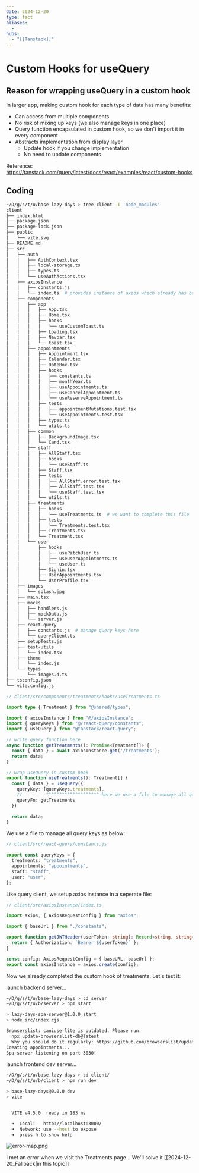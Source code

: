 ```yaml
---
date: 2024-12-20
type: fact
aliases:
  -
hubs:
  - "[[Tanstack]]"
---
```


# Custom Hooks for useQuery

## Reason for wrapping useQuery in a custom hook

In larger app, making custom hook for each type of data has many benefits:

- Can access from multiple components
- No risk of mixing up keys (we also manage keys in one place)
- Query function encapsulated in custom hook, so we don't import it in every component
- Abstracts implementation from display layer
  - Update hook if you change implementation
  - No need to update components

Reference:
https://tanstack.com/query/latest/docs/react/examples/react/custom-hooks


## Coding

```bash
~/D/g/s/t/u/base-lazy-days > tree client -I 'node_modules'
client
├── index.html
├── package.json
├── package-lock.json
├── public
│   └── vite.svg
├── README.md
├── src
│   ├── auth
│   │   ├── AuthContext.tsx
│   │   ├── local-storage.ts
│   │   ├── types.ts
│   │   └── useAuthActions.tsx
│   ├── axiosInstance
│   │   ├── constants.js 
│   │   └── index.ts  # provides instance of axios which already has baseURL set
│   ├── components
│   │   ├── app
│   │   │   ├── App.tsx
│   │   │   ├── Home.tsx
│   │   │   ├── hooks
│   │   │   │   └── useCustomToast.ts
│   │   │   ├── Loading.tsx
│   │   │   ├── Navbar.tsx
│   │   │   └── toast.tsx
│   │   ├── appointments
│   │   │   ├── Appointment.tsx
│   │   │   ├── Calendar.tsx
│   │   │   ├── DateBox.tsx
│   │   │   ├── hooks
│   │   │   │   ├── constants.ts
│   │   │   │   ├── monthYear.ts
│   │   │   │   ├── useAppointments.ts
│   │   │   │   ├── useCancelAppointment.ts
│   │   │   │   └── useReserveAppointment.ts
│   │   │   ├── tests
│   │   │   │   ├── appointmentMutations.test.tsx
│   │   │   │   └── useAppointments.test.tsx
│   │   │   ├── types.ts
│   │   │   └── utils.ts
│   │   ├── common
│   │   │   ├── BackgroundImage.tsx
│   │   │   └── Card.tsx
│   │   ├── staff
│   │   │   ├── AllStaff.tsx
│   │   │   ├── hooks
│   │   │   │   └── useStaff.ts
│   │   │   ├── Staff.tsx
│   │   │   ├── tests
│   │   │   │   ├── AllStaff.error.test.tsx
│   │   │   │   ├── AllStaff.test.tsx
│   │   │   │   └── useStaff.test.tsx
│   │   │   └── utils.ts
│   │   ├── treatments
│   │   │   ├── hooks
│   │   │   │   └── useTreatments.ts  # we want to complete this file
│   │   │   ├── tests
│   │   │   │   └── Treatments.test.tsx
│   │   │   ├── Treatments.tsx
│   │   │   └── Treatment.tsx
│   │   └── user
│   │       ├── hooks
│   │       │   ├── usePatchUser.ts
│   │       │   ├── useUserAppointments.ts
│   │       │   └── useUser.ts
│   │       ├── Signin.tsx
│   │       ├── UserAppointments.tsx
│   │       └── UserProfile.tsx
│   ├── images
│   │   └── splash.jpg
│   ├── main.tsx
│   ├── mocks
│   │   ├── handlers.js
│   │   ├── mockData.js
│   │   └── server.js
│   ├── react-query
│   │   ├── constants.js  # manage query keys here
│   │   └── queryClient.ts
│   ├── setupTests.js
│   ├── test-utils
│   │   └── index.tsx
│   ├── theme
│   │   └── index.js
│   └── types
│       └── images.d.ts
├── tsconfig.json
└── vite.config.js
```

```ts
// client/src/components/treatments/hooks/useTreatments.ts 

import type { Treatment } from "@shared/types";

import { axiosInstance } from "@/axiosInstance";
import { queryKeys } from "@/react-query/constants";
import { useQuery } from "@tanstack/react-query";

// write query function here
async function getTreatments(): Promise<Treatment[]> {
  const { data } = await axiosInstance.get('/treatments');
  return data;
}

// wrap useQuery in custom hook
export function useTreatments(): Treatment[] {
  const { data } = useQuery({
    queryKey: [queryKeys.treatments],
    //         ^^^^^^^^^^^^^^^^^^^^ here we use a file to manage all query keys
    queryFn: getTreatments
  })

  return data;
}
```

We use a file to manage all query keys as below:

```ts
// client/src/react-query/constants.js 

export const queryKeys = {
  treatments: "treatments",
  appointments: "appointments",
  staff: "staff",
  user: "user",
};
```

Like query client, we setup axios instance in a seperate file:

```ts
// client/src/axiosInstance/index.ts 

import axios, { AxiosRequestConfig } from "axios";

import { baseUrl } from "./constants";

export function getJWTHeader(userToken: string): Record<string, string> {
  return { Authorization: `Bearer ${userToken}` };
}

const config: AxiosRequestConfig = { baseURL: baseUrl };
export const axiosInstance = axios.create(config);

```

Now we already completed the custom hook of treatments. Let's test it:

launch backend server...

```bash
~/D/g/s/t/u/base-lazy-days > cd server
~/D/g/s/t/u/b/server > npm start

> lazy-days-spa-server@1.0.0 start
> node src/index.cjs

Browserslist: caniuse-lite is outdated. Please run:
  npx update-browserslist-db@latest
  Why you should do it regularly: https://github.com/browserslist/update-db#readme
Creating appointments...
Spa server listening on port 3030!
```

launch frontend dev server...

```bash
~/D/g/s/t/u/base-lazy-days > cd client/
~/D/g/s/t/u/b/client > npm run dev

> base-lazy-days@0.0.0 dev
> vite


  VITE v4.5.0  ready in 183 ms

  ➜  Local:   http://localhost:3000/
  ➜  Network: use --host to expose
  ➜  press h to show help

```

![error-map.png](../assets/imgs/error-map.png)



I met an error when we visit the Treatments page... We'll solve it [[2024-12-20_Fallback|in this topic]]

